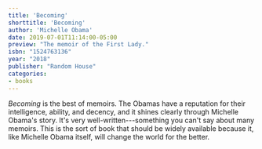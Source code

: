 ```yaml
---
title: 'Becoming'
shorttitle: 'Becoming'
author: 'Michelle Obama'
date: 2019-07-01T11:14:00-05:00
preview: "The memoir of the First Lady."
isbn: "1524763136"
year: "2018"
publisher: "Random House"
categories: 
- books
---
```


*Becoming* is the best of memoirs. The Obamas have a reputation for their intelligence, ability, and decency, and it shines clearly through Michelle Obama's story. It's very well-written---something you can't say about many memoirs. This is the sort of book that should be widely available because it, like Michelle Obama itself, will change the world for the better.